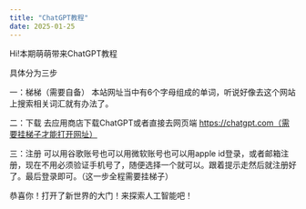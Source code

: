 ```yaml
---
title: "ChatGPT教程"
date: 2025-01-25
---
```


Hi!本期萌萌带来ChatGPT教程


具体分为三步

一：梯梯（需要自备）
本站网址当中有6个字母组成的单词，听说好像去这个网站上搜索相关词汇就有办法了。

二：下载
去应用商店下载ChatGPT或者直接去网页端 https://chatgpt.com（需要挂梯子才能打开网址）

三：注册
可以用谷歌账号也可以用微软账号也可以用apple id登录，或者邮箱注册，现在不用必须验证手机号了，随便选择一个就可以。跟着提示走然后就注册好了。最后登录即可。（这一步全程需要挂梯子）

恭喜你！打开了新世界的大门！来探索人工智能吧！

